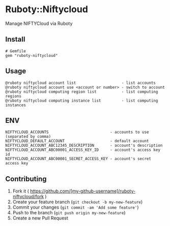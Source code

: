 # Ruboty::Niftycloud

Manage NIFTYCloud via Ruboty

## Install

```
# Gemfile
gem "ruboty-niftycloud"
```

## Usage

```
@ruboty niftycloud account list                    - list accounts
@ruboty niftycloud account use <account or number> - switch to account
@ruboty niftycloud computing region list           - list computing regions
@ruboty niftycloud computing instance list         - list computing instances
```

## ENV

```
NIFTYCLOUD_ACCOUNTS                           - accounts to use (separated by comma)
NIFTYCLOUD_DEFAULT_ACCOUNT                    - default account
NIFTYCLOUD_ACCOUNT_ABC12345_DESCRIPTION       - account's description
NIFTYCLOUD_ACCOUNT_ABC00001_ACCESS_KEY_ID     - account's access key id
NIFTYCLOUD_ACCOUNT_ABC00001_SECRET_ACCESS_KEY - account's secret access key
```

## Contributing

1. Fork it ( https://github.com/[my-github-username]/ruboty-niftycloud/fork )
2. Create your feature branch (`git checkout -b my-new-feature`)
3. Commit your changes (`git commit -am 'Add some feature'`)
4. Push to the branch (`git push origin my-new-feature`)
5. Create a new Pull Request
